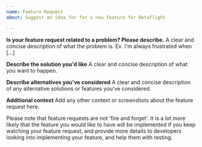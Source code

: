 ```yaml
---
name: Feature Request
about: Suggest an idea for for a new feature for Betaflight

---
```


**Is your feature request related to a problem? Please describe.**
A clear and concise description of what the problem is. Ex. I'm always frustrated when [...]

**Describe the solution you'd like**
A clear and concise description of what you want to happen.

**Describe alternatives you've considered**
A clear and concise description of any alternative solutions or features you've considered.

**Additional context**
Add any other context or screenshots about the feature request here.

Please note that feature requests are not 'fire and forget'. It is a lot more likely that the feature you would like to have will be implemented if you keep watching your feature request, and provide more details to developers looking into implementing your feature, and help them with testing.
